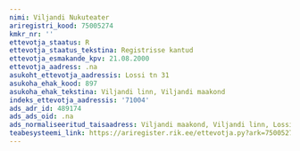 ```yaml
---
nimi: Viljandi Nukuteater
ariregistri_kood: 75005274
kmkr_nr: ''
ettevotja_staatus: R
ettevotja_staatus_tekstina: Registrisse kantud
ettevotja_esmakande_kpv: 21.08.2000
ettevotja_aadress: .na
asukoht_ettevotja_aadressis: Lossi tn 31
asukoha_ehak_kood: 897
asukoha_ehak_tekstina: Viljandi linn, Viljandi maakond
indeks_ettevotja_aadressis: '71004'
ads_adr_id: 489174
ads_ads_oid: .na
ads_normaliseeritud_taisaadress: Viljandi maakond, Viljandi linn, Lossi tn 31
teabesysteemi_link: https://ariregister.rik.ee/ettevotja.py?ark=75005274&ref=rekvisiidid
---
```

